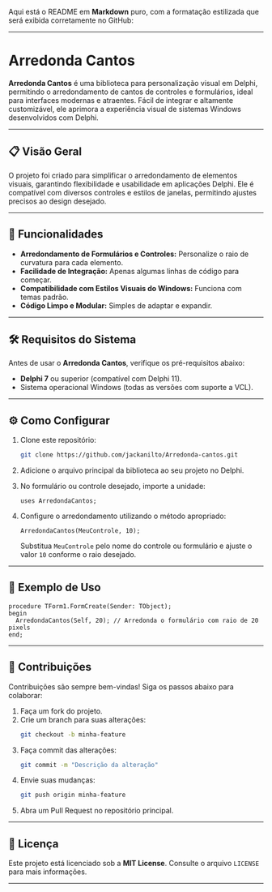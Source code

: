 Aqui está o README em **Markdown** puro, com a formatação estilizada que será exibida corretamente no GitHub:

---

# Arredonda Cantos

**Arredonda Cantos** é uma biblioteca para personalização visual em Delphi, permitindo o arredondamento de cantos de controles e formulários, ideal para interfaces modernas e atraentes. Fácil de integrar e altamente customizável, ele aprimora a experiência visual de sistemas Windows desenvolvidos com Delphi.

---

## 📋 Visão Geral

O projeto foi criado para simplificar o arredondamento de elementos visuais, garantindo flexibilidade e usabilidade em aplicações Delphi. Ele é compatível com diversos controles e estilos de janelas, permitindo ajustes precisos ao design desejado.

---

## 🚀 Funcionalidades

- **Arredondamento de Formulários e Controles:** Personalize o raio de curvatura para cada elemento.
- **Facilidade de Integração:** Apenas algumas linhas de código para começar.
- **Compatibilidade com Estilos Visuais do Windows:** Funciona com temas padrão.
- **Código Limpo e Modular:** Simples de adaptar e expandir.

---

## 🛠️ Requisitos do Sistema

Antes de usar o **Arredonda Cantos**, verifique os pré-requisitos abaixo:

- **Delphi 7** ou superior (compatível com Delphi 11).
- Sistema operacional Windows (todas as versões com suporte a VCL).

---

## ⚙️ Como Configurar

1. Clone este repositório:
   ```bash
   git clone https://github.com/jackanilto/Arredonda-cantos.git
   ```

2. Adicione o arquivo principal da biblioteca ao seu projeto no Delphi.

3. No formulário ou controle desejado, importe a unidade:
   ```delphi
   uses ArredondaCantos;
   ```

4. Configure o arredondamento utilizando o método apropriado:
   ```delphi
   ArredondaCantos(MeuControle, 10);
   ```
   Substitua `MeuControle` pelo nome do controle ou formulário e ajuste o valor `10` conforme o raio desejado.

---

## 📖 Exemplo de Uso

```delphi
procedure TForm1.FormCreate(Sender: TObject);
begin
  ArredondaCantos(Self, 20); // Arredonda o formulário com raio de 20 pixels
end;
```

---

## 🤝 Contribuições

Contribuições são sempre bem-vindas! Siga os passos abaixo para colaborar:

1. Faça um fork do projeto.
2. Crie um branch para suas alterações:
   ```bash
   git checkout -b minha-feature
   ```
3. Faça commit das alterações:
   ```bash
   git commit -m "Descrição da alteração"
   ```
4. Envie suas mudanças:
   ```bash
   git push origin minha-feature
   ```
5. Abra um Pull Request no repositório principal.

---

## 📜 Licença

Este projeto está licenciado sob a **MIT License**. Consulte o arquivo `LICENSE` para mais informações.

---

